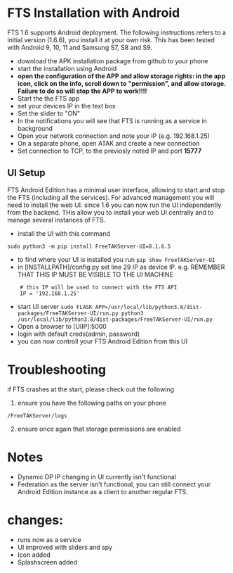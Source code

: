 # FTS Installation with Android
FTS 1.6 supports Android deployment. The following instructions refers to a initial version (1.6.6), you install it at your own risk. This has been tested with Android 9, 10, 11 and Samsung S7, S8 and S9.

- download the APK installation package from github to  your phone
- start the installation using Android
- **open the configuration of the APP and allow storage rights: in the app icon, click on the info, scroll down to "permission", and allow storage. Failure to do so will stop the APP to work!!!!**
- Start the the FTS app
- set your devices IP in the text box
- Set the slider to "ON"
- In the notifications you will see that FTS is running as a service in background
- Open your network connection and note your IP (e.g. 192.168.1.25)
- On a separate phone, open ATAK and create a new connection
- Set  connection to TCP, to the previosly noted IP and port **15777**

## UI Setup
FTS  Android Edition has a minimal user interface, allowing to start and stop the FTS (including all the services).  For advanced management you will need to install the web UI.
since 1.6 you can now run the UI independently from the backend. THis allow you to install your web UI centrally and to manage several instances of FTS.

- install the UI with this command
```
sudo python3 -m pip install FreeTAKServer-UI=0.1.6.5
```
- to find where your UI is installed you run
```pip show FreeTAKServer-UI```
- in [INSTALLPATH]/config.py  set line 29 IP as device IP. e.g. REMEMBER THAT THIS IP MUST BE VISIBLE TO THE UI MACHINE
```
    # this IP will be used to connect with the FTS API
    IP = '192.168.1.25'
```
- start UI server
```sudo FLASK_APP=/usr/local/lib/python3.8/dist-packages/FreeTAKServer-UI/run.py python3 /usr/local/lib/python3.8/dist-packages/FreeTAKServer-UI/run.py```
- Open a browser to [UIIP]:5000
- login with default creds(admin, password)
- you can now controll your FTS Android Edition from this UI 


# Troubleshooting
if FTS crashes at the start, please check out the following

1. ensure you have the following paths on your phone
```/FreeTAKServer/certs/ClientPackages
/FreeTAKServer/logs
```
2. ensure once again that storage permissions are enabled

# Notes
* Dynamic DP IP changing in UI currently isn't functional
* Federation as the server isn't functional, you can still connect your Android Edition instance as a client to another regular FTS.  

# changes:
- runs now as a service
- UI improved with sliders and spy
- Icon added
- Splashscreen added
